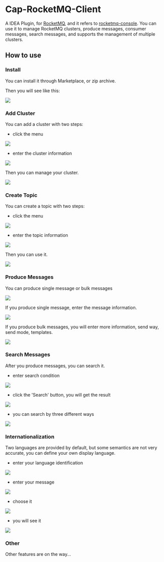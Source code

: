 # Cap-RocketMQ-Client

A IDEA Plugin, for [RocketMQ](https://github.com/apache/rocketmq), and it refers to [rocketmq-console](https://github.com/apache/rocketmq-externals/tree/master/rocketmq-console).
You can use it to manage RocketMQ clusters, produce messages, consumer messages, search messages, and supports the management of multiple clusters.

## How to use

### Install

You can install it through Marketplace, or zip archive.

Then you will see like this:

![](./images/install_01.png)

### Add Cluster

You can add a cluster with two steps:

* click the menu  

![](./images/add_cluster_01.png)

* enter the cluster information

![](./images/add_cluster_02.png)

Then you can manage your cluster.

![](./images/add_cluster_03.png)

### Create Topic

You can create a topic with two steps:

* click the menu

![](./images/create_topic_01.png)

* enter the topic information

![](./images/create_topic_02.png)

Then you can use it.

![](./images/create_topic_03.png)

### Produce Messages

You can produce single message or bulk messages

![](./images/produce_message_01.png)

If you produce single message, enter the message information.

![](./images/produce_message_02.png)

If you produce bulk messages, you will enter more information, send way, send mode, templates.

![](./images/produce_message_03.png)

### Search Messages

After you produce messages, you can search it.

* enter search condition

![](./images/search_message_01.png)

* click the 'Search' button, you will get the result

![](./images/search_message_02.png)

* you can search by three different ways

![](./images/search_message_03.png)

### Internationalization

Two languages are provided by default, but some semantics are not very accurate, you can define your own display language.

* enter your language identification

![](./images/i18n_01.png)

* enter your message

![](./images/i18n_02.png)

* choose it

![](./images/i18n_03.png)

* you will see it

![](./images/i18n_04.png)

### Other

Other features are on the way...